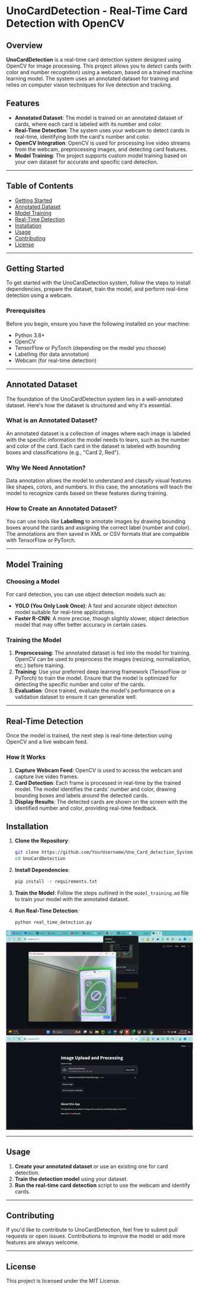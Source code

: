 # UnoCardDetection - Real-Time Card Detection with OpenCV

## Overview

**UnoCardDetection** is a real-time card detection system designed using OpenCV for image processing. This project allows you to detect cards (with color and number recognition) using a webcam, based on a trained machine learning model. The system uses an annotated dataset for training and relies on computer vision techniques for live detection and tracking. 

## Features

- **Annotated Dataset**: The model is trained on an annotated dataset of cards, where each card is labeled with its number and color.
- **Real-Time Detection**: The system uses your webcam to detect cards in real-time, identifying both the card's number and color.
- **OpenCV Integration**: OpenCV is used for processing live video streams from the webcam, preprocessing images, and detecting card features.
- **Model Training**: The project supports custom model training based on your own dataset for accurate and specific card detection.
  
---

## Table of Contents
- [Getting Started](#getting-started)
- [Annotated Dataset](#annotated-dataset)
- [Model Training](#model-training)
- [Real-Time Detection](#real-time-detection)
- [Installation](#installation)
- [Usage](#usage)
- [Contributing](#contributing)
- [License](#license)

---

## Getting Started

To get started with the UnoCardDetection system, follow the steps to install dependencies, prepare the dataset, train the model, and perform real-time detection using a webcam.

### Prerequisites

Before you begin, ensure you have the following installed on your machine:

- Python 3.8+
- OpenCV
- TensorFlow or PyTorch (depending on the model you choose)
- LabelImg (for data annotation)
- Webcam (for real-time detection)

---

## Annotated Dataset

The foundation of the UnoCardDetection system lies in a well-annotated dataset. Here's how the dataset is structured and why it's essential.

### What is an Annotated Dataset?

An annotated dataset is a collection of images where each image is labeled with the specific information the model needs to learn, such as the number and color of the card. Each card in the dataset is labeled with bounding boxes and classifications (e.g., "Card 2, Red").

### Why We Need Annotation?

Data annotation allows the model to understand and classify visual features like shapes, colors, and numbers. In this case, the annotations will teach the model to recognize cards based on these features during training.

### How to Create an Annotated Dataset?

You can use tools like **LabelImg** to annotate images by drawing bounding boxes around the cards and assigning the correct label (number and color). The annotations are then saved in XML or CSV formats that are compatible with TensorFlow or PyTorch.

---

## Model Training

### Choosing a Model

For card detection, you can use object detection models such as:

- **YOLO (You Only Look Once)**: A fast and accurate object detection model suitable for real-time applications.
- **Faster R-CNN**: A more precise, though slightly slower, object detection model that may offer better accuracy in certain cases.

### Training the Model

1. **Preprocessing**: The annotated dataset is fed into the model for training. OpenCV can be used to preprocess the images (resizing, normalization, etc.) before training.
2. **Training**: Use your preferred deep learning framework (TensorFlow or PyTorch) to train the model. Ensure that the model is optimized for detecting the specific number and color of the cards.
3. **Evaluation**: Once trained, evaluate the model's performance on a validation dataset to ensure it can generalize well.

---

## Real-Time Detection

Once the model is trained, the next step is real-time detection using OpenCV and a live webcam feed.

### How It Works

1. **Capture Webcam Feed**: OpenCV is used to access the webcam and capture live video frames.
2. **Card Detection**: Each frame is processed in real-time by the trained model. The model identifies the cards' number and color, drawing bounding boxes and labels around the detected cards.
3. **Display Results**: The detected cards are shown on the screen with the identified number and color, providing real-time feedback.

## Installation

1. **Clone the Repository**:
   ```bash
   git clone https://github.com/YourUsername/Uno_Card_detection_System.git
   cd UnoCardDetection
   ```

2. **Install Dependencies**:
   ```bash
   pip install -r requirements.txt
   ```

3. **Train the Model**:
   Follow the steps outlined in the `model_training.md` file to train your model with the annotated dataset.

4. **Run Real-Time Detection**:
   ```bash
   python real_time_detection.py
   ```
![Image description](./pic1.png)
![Image description](./pic2.png)


---

## Usage

1. **Create your annotated dataset** or use an existing one for card detection.
2. **Train the detection model** using your dataset.
3. **Run the real-time card detection** script to use the webcam and identify cards.

---

## Contributing

If you'd like to contribute to UnoCardDetection, feel free to submit pull requests or open issues. Contributions to improve the model or add more features are always welcome.

---

## License

This project is licensed under the MIT License.
